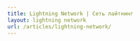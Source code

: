 ```yaml
---
title: Lightning Network | Сеть лайтнинг
layout: lightning network
url: /articles/lightning-network/
---
```

